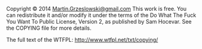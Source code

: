 Copyright © 2014 Martin.Grzeslowski@gmail.com
This work is free. You can redistribute it and/or modify it under the
terms of the Do What The Fuck You Want To Public License, Version 2,
as published by Sam Hocevar. See the COPYING file for more details.

The full text of the WTFPL: http://www.wtfpl.net/txt/copying/
